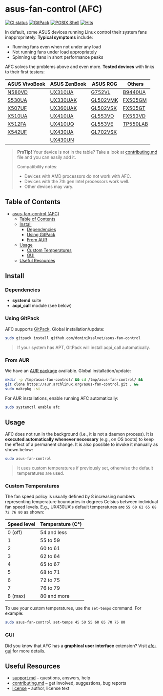 # asus-fan-control (AFC)

[![CI status](https://github.com/dominiksalvet/asus-fan-control/workflows/CI/badge.svg)](https://github.com/dominiksalvet/asus-fan-control/actions)
[![GitPack](https://img.shields.io/badge/-GitPack-571997)](https://github.com/topics/gitpack)
[![POSIX Shell](https://img.shields.io/badge/POSIX-Shell-111111)](https://pubs.opengroup.org/onlinepubs/9699919799/utilities/V3_chap02.html)
[![Hits](https://hits.seeyoufarm.com/api/count/incr/badge.svg?url=https%3A%2F%2Fgithub.com%2Fdominiksalvet%2Fasus-fan-control&count_bg=%2379C83D&title_bg=%23555555&icon=&icon_color=%23E7E7E7&title=hits&edge_flat=false)](https://hits.seeyoufarm.com)

In default, some ASUS devices running Linux control their system fans inappropriately. **Typical symptoms** include:

* Running fans even when not under any load
* Not running fans under load appropriately
* Spinning up fans in short performance peaks

AFC solves the problems above and even more. **Tested devices** with links to their first testers:

| ASUS VivoBook | ASUS ZenBook   | ASUS ROG       | Others         |
|---------------|----------------|----------------|----------------|
| [N580VD][14]  | [UX310UA][18]  | [G752VL][2]    | [B9440UA][1]   |
| [S530UA][13]  | [UX330UAK][24] | [GL502VMK][21] | [FX505GM][15]  |
| [X507UF][17]  | [UX360UAK][6]  | [GL502VSK][10] | [FX505GT][22]  |
| [X510UA][4]   | [UX410UA][7]   | [GL553VD][3]   | [FX553VD][12]  |
| [X512FA][5]   | [UX410UQ][9]   | [GL553VE][11]  | [TP550LAB][23] |
| [X542UF][16]  | [UX430UA][8]   | [GL702VSK][19] |                |
|               | [UX430UN][20]  |                |                |

[1]: https://github.com/fzwoch
[2]: https://github.com/icegood
[3]: https://gitlab.com/infinito84
[4]: https://github.com/agura-lex
[5]: https://github.com/MartinMyr
[6]: https://github.com/afilipovich
[7]: https://github.com/fsanzdev
[8]: https://github.com/dominiksalvet
[9]: https://github.com/gobenavides
[10]: https://github.com/Mikarox
[11]: https://github.com/arruor
[12]: https://github.com/Greifent
[13]: https://github.com/nigelwarning
[14]: https://github.com/AntonisKl
[15]: https://github.com/Rakesh-rules
[16]: https://github.com/FadeMind
[17]: https://github.com/vaibhav-hexa
[18]: https://github.com/theamarin
[19]: https://github.com/bonezinger
[20]: https://github.com/klausenbusk
[21]: https://github.com/Errivincenz
[22]: https://github.com/zukurnaz
[23]: https://github.com/HamzaLakhani01
[24]: https://github.com/a-johnston

> **ProTip!** Your device is not in the table? Take a look at [contributing.md](contributing.md) file and you can easily add it.
>
> Compatibility notes:
>
> * Devices with AMD processors do not work with AFC.
> * Devices with the 7th gen Intel processors work well.
> * Other devices may vary.

## Table of Contents

- [asus-fan-control (AFC)](#asus-fan-control-afc)
  - [Table of Contents](#table-of-contents)
  - [Install](#install)
    - [Dependencies](#dependencies)
    - [Using GitPack](#using-gitpack)
    - [From AUR](#from-aur)
  - [Usage](#usage)
    - [Custom Temperatures](#custom-temperatures)
    - [GUI](#gui)
  - [Useful Resources](#useful-resources)

## Install

### Dependencies

* **systemd** suite
* **acpi_call** module (see below)

### Using GitPack

AFC supports [GitPack](https://github.com/dominiksalvet/gitpack). Global installation/update:

```sh
sudo gitpack install github.com/dominiksalvet/asus-fan-control
```

> If your system has APT, GitPack will install acpi_call automatically.

### From AUR

We have an [AUR package](https://aur.archlinux.org/packages/asus-fan-control) available. Global installation/update:

```sh
mkdir -p /tmp/asus-fan-control/ && cd /tmp/asus-fan-control/ &&
git clone https://aur.archlinux.org/asus-fan-control.git . &&
sudo makepkg -si
```

For AUR installations, enable running AFC automatically:

```sh
sudo systemctl enable afc
```

## Usage

AFC does not run in the background (i.e., it is not a daemon process). It is **executed automatically whenever necessary** (e.g., on OS boots) to keep the effect of a permanent change. It is also possible to invoke it manually as shown below:

```sh
sudo asus-fan-control
```

> It uses custom temperatures if previously set, otherwise the default temperatures are used.

### Custom Temperatures

The fan speed policy is usually defined by 8 increasing numbers representing temperature boundaries in degrees Celsius between individual fan speed levels. E.g., UX430UA's default temperatures are `55 60 62 65 68 72 76 80` as shown:

| Speed level | Temperature (C°) |
|-------------|------------------|
| 0 (off)     | 54 and less      |
| 1           | 55 to 59         |
| 2           | 60 to 61         |
| 3           | 62 to 64         |
| 4           | 65 to 67         |
| 5           | 68 to 71         |
| 6           | 72 to 75         |
| 7           | 76 to 79         |
| 8 (max)     | 80 and more      |

To use your custom temperatures, use the `set-temps` command. For example:

```sh
sudo asus-fan-control set-temps 45 50 55 60 65 70 75 80
```

### GUI

Did you know that AFC has a **graphical user interface** extension? Visit [afc-gui](https://github.com/Greifent/afc-gui) for more details.

## Useful Resources

* [support.md](support.md) – questions, answers, help
* [contributing.md](contributing.md) – get involved, suggestions, bug reports
* [license](license) – author, license text
